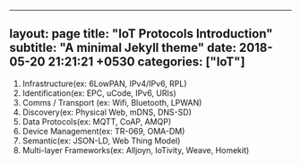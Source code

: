 ---
layout: page
title:  "IoT Protocols Introduction"
subtitle: "A minimal Jekyll theme"
date:   2018-05-20 21:21:21 +0530
categories: ["IoT"]
------

1. Infrastructure(ex: 6LowPAN, IPv4/IPv6, RPL)
2. Identification(ex: EPC, uCode, IPv6, URIs)
3. Comms / Transport (ex: Wifi, Bluetooth, LPWAN)
4. Discovery(ex: Physical Web, mDNS, DNS-SD)
5. Data Protocols(ex: MQTT, CoAP, AMQP)
6. Device Management(ex: TR-069, OMA-DM)
7. Semantic(ex: JSON-LD, Web Thing Model)
8. Multi-layer Frameworks(ex: Alljoyn, IoTivity, Weave, Homekit)
